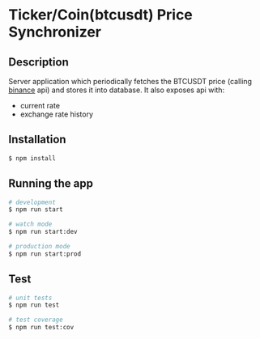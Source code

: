 # Ticker/Coin(btcusdt) Price Synchronizer

## Description

Server application which periodically fetches the BTCUSDT price (calling [binance](https://www.binance.com/en) api) and stores it into database. It also exposes api with:
- current rate
- exchange rate history

## Installation

```bash
$ npm install
```

## Running the app

```bash
# development
$ npm run start

# watch mode
$ npm run start:dev

# production mode
$ npm run start:prod
```

## Test

```bash
# unit tests
$ npm run test

# test coverage
$ npm run test:cov
```


